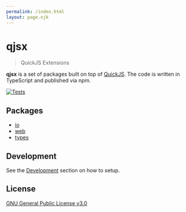```yaml
---
permalink: /index.html
layout: page.njk
---
```


# qjsx

> QuickJS Extensions

**qjsx** is a set of packages built on top of [QuickJS](https://bellard.org/quickjs/).
The code is written in TypeScript and published via npm.

[![Tests](https://github.com/mgred/qjsx/actions/workflows/tests.yml/badge.svg?branch=main)](https://github.com/mgred/qjsx/actions/workflows/tests.yml)

## Packages

- [io](packages/io)
- [web](packages/web)
- [types](packages/types)

## Development

See the [Development](/development) section on how to setup.

## License

[GNU General Public License v3.0](COPYING)
